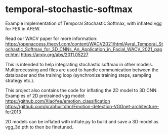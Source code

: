 # temporal-stochastic-softmax
Example implementation of Temporal Stochastic Softmax, with inflated vgg for FER in AFEW.

Read our WACV paper for more information: 
https://openaccess.thecvf.com/content/WACV2021/html/Ayral_Temporal_Stochastic_Softmax_for_3D_CNNs_An_Application_in_Facial_WACV_2021_paper.html
https://arxiv.org/abs/2011.05227


This is intended to help integrating stochastic softmax in other models.
Multiprocessing and files are used to handle communication between the dataloader and the training loop (synchronize training steps, sampling strategy etc.).





This project also contains the code for inflating the 2D model to 3D CNN.
Examples of 2D pretrained vgg model: 
https://github.com/XiaoYee/emotion_classification
https://github.com/prabhuiitdhn/Emotion-detection-VGGnet-architecture-fer2013

2D models can be inflated with inflate.py to build and save a 3D model as vgg_3d.pth to then be finetuned.



